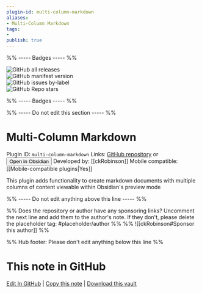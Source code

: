 ```yaml
---
plugin-id: multi-column-markdown
aliases:
- Multi-Column Markdown
tags: 
- 
publish: true
---
```


%% ----- Badges ----- %%

![GitHub all releases](https://img.shields.io/github/downloads/ckRobinson/multi-column-markdown/total?color=573E7A&logo=github&style=for-the-badge)   
![GitHub manifest version](https://img.shields.io/github/manifest-json/v/ckRobinson/multi-column-markdown?color=573E7A&logo=github&style=for-the-badge)   
![GitHub issues by-label](https://img.shields.io/github/issues/ckRobinson/multi-column-markdown/help%20wanted?color=573E7A&logo=github&style=for-the-badge)   
![GitHub Repo stars](https://img.shields.io/github/stars/ckRobinson/multi-column-markdown?color=573E7A&logo=github&style=for-the-badge)

%% ----- Badges ----- %%

%% ----- Do not edit this section ----- %%

# Multi-Column Markdown

Plugin ID: `multi-column-markdown`
Links: [GitHub repository](https://github.com/ckRobinson/multi-column-markdown) or [<button id=HH>Open in Obsidian</button>](obsidian://show-plugin?id=multi-column-markdown)
Developed by: [[ckRobinson]]
Mobile compatible: [[Mobile-compatible plugins|Yes]]

This plugin adds functionality to create markdown documents with multiple columns of content viewable within Obsidian's preview mode

%% ----- Do not edit anything above this line ----- %% 

%% Does the repository or author have any sponsoring links? Uncomment the next line and add them to the author's note. If they don't, please delete the placeholder tag: #placeholder/author %%
%% ![[ckRobinson#Sponsor this author]] %%

%% Hub footer: Please don't edit anything below this line %%

# This note in GitHub

<span class="git-footer">[Edit In GitHub](https://github.dev/obsidian-community/obsidian-hub/blob/main/02%20-%20Community%20Expansions/02.05%20All%20Community%20Expansions/Plugins/multi-column-markdown.md "git-hub-edit-note") | [Copy this note](https://raw.githubusercontent.com/obsidian-community/obsidian-hub/main/02%20-%20Community%20Expansions/02.05%20All%20Community%20Expansions/Plugins/multi-column-markdown.md "git-hub-copy-note") | [Download this vault](https://github.com/obsidian-community/obsidian-hub/archive/refs/heads/main.zip "git-hub-download-vault") </span>
